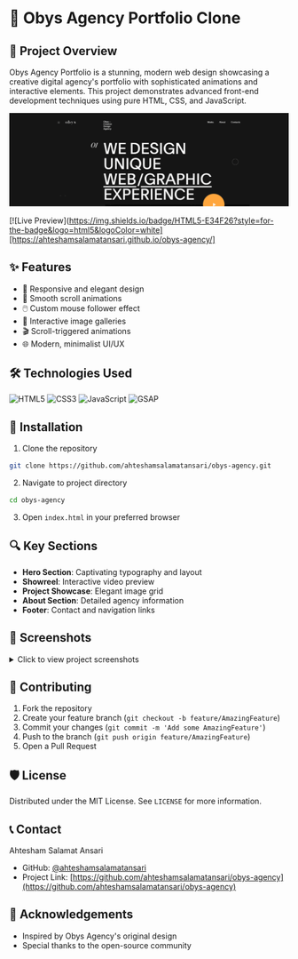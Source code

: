 # 🌟 Obys Agency Portfolio Clone

## 📝 Project Overview

Obys Agency Portfolio is a stunning, modern web design showcasing a creative digital agency's portfolio with sophisticated animations and interactive elements. This project demonstrates advanced front-end development techniques using pure HTML, CSS, and JavaScript.

![Project Banner](./assets/img/screenshots/banner.png)

[![Live Preview](https://img.shields.io/badge/HTML5-E34F26?style=for-the-badge&logo=html5&logoColor=white][https://ahteshamsalamatansari.github.io/obys-agency/]


## ✨ Features

- 🎨 Responsive and elegant design
- 🌈 Smooth scroll animations
- 🖱️ Custom mouse follower effect
- 📸 Interactive image galleries
- 🎬 Scroll-triggered animations
- 🌐 Modern, minimalist UI/UX

## 🛠 Technologies Used

![HTML5](https://img.shields.io/badge/HTML5-E34F26?style=for-the-badge&logo=html5&logoColor=white)
![CSS3](https://img.shields.io/badge/CSS3-1572B6?style=for-the-badge&logo=css3&logoColor=white)
![JavaScript](https://img.shields.io/badge/JavaScript-F7DF1E?style=for-the-badge&logo=javascript&logoColor=black)
![GSAP](https://img.shields.io/badge/GSAP-Animation-green?style=for-the-badge)

## 🚀 Installation

1. Clone the repository
```bash
git clone https://github.com/ahteshamsalamatansari/obys-agency.git
```

2. Navigate to project directory
```bash
cd obys-agency
```

3. Open `index.html` in your preferred browser

## 🔍 Key Sections

- **Hero Section**: Captivating typography and layout
- **Showreel**: Interactive video preview
- **Project Showcase**: Elegant image grid
- **About Section**: Detailed agency information
- **Footer**: Contact and navigation links

## 📸 Screenshots

<details>
<summary>Click to view project screenshots</summary>

![Hero Section](./assets/img/screenshots/hero.png)
![Project Grid](./assets/img/screenshots/project.png)
![Footer](./assets/img/screenshots/footer.png)
</details>

## 🤝 Contributing

1. Fork the repository
2. Create your feature branch (`git checkout -b feature/AmazingFeature`)
3. Commit your changes (`git commit -m 'Add some AmazingFeature'`)
4. Push to the branch (`git push origin feature/AmazingFeature`)
5. Open a Pull Request

## 🛡️ License

Distributed under the MIT License. See `LICENSE` for more information.

## 📞 Contact

Ahtesham Salamat Ansari 
- GitHub: [@ahteshamsalamatansari](https://github.com/ahteshamsalamatansari)
- Project Link: [https://github.com/ahteshamsalamatansari/obys-agency](https://github.com/ahteshamsalamatansari/obys-agency)

## 🌈 Acknowledgements

- Inspired by Obys Agency's original design
- Special thanks to the open-source community
